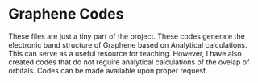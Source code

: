 # Graphene Codes
These files are just a tiny part of the project. These codes generate the electronic band structure of Graphene based on Analytical calculations. This can serve as a useful resource for teaching. However, I have also created codes that do not reguire analytical calculations of the ovelap of orbitals. Codes can be made available upon proper request.

